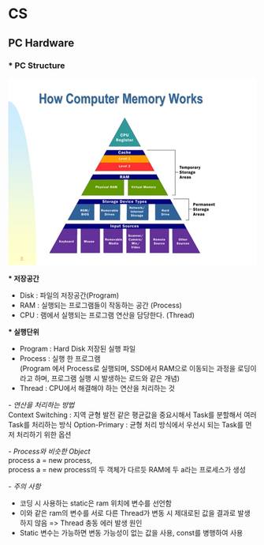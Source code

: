 # CS
## PC Hardware
### * PC Structure
![ex_screenshot](../img/Meomry.png)

 **\* 저장공간**
- Disk : 파일의 저장공간(Program)
- RAM : 실행되는 프로그램들이 작동하는 공간 (Process)
- CPU : 램에서 실행되는 프로그램 연산을 담당한다. (Thread)

 **\* 실행단위**
 - Program : Hard Disk 저장된 실행 파일
- Process : 실행 한 프로그램 <br>
(Program 에서 Process로 실행되며,
SSD에서 RAM으로 이동되는 과정을 로딩이라고 하며, 프로그램 실행 시 발생하는 로드와 같은 개념)
- Thread : CPU에서 해결해야 하는 연산을 처리하는 것


*\- 연산을 처리하는 방법*<br>
Context Switching : 지역 균형 발전 같은 평균값을 중요시해서 Task를 분할해서 여러 Task를 처리하는 방식
Option-Primary : 균형 처리 방식에서 우선시 되는 Task를 먼저 처리하기 위한 옵션

*\- Process와 비슷한 Object*<br>
process a = new process,<br>
process a = new process의 두 객체가 다르듯 RAM에 두 a라는 프로세스가 생성


*\- 주의 사항*<br>
- 코딩 시 사용하는 static은 ram 위치에 변수를 선언함
- 이와 같은 ram의 변수를 서로 다른 Thread가 변동 시 제대로된 값을 결과로 발생하지 않음 => Thread 충동 에러 발생 원인
- Static 변수는 가능하면 변동 가능성이 없는 값을 사용, const를 병행하여 사용

